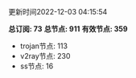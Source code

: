 更新时间2022-12-03 04:15:54

**总订阅: 73**
**总节点: 911**
**有效节点: 359**
- trojan节点: 113
- v2ray节点: 230
- ss节点: 16
